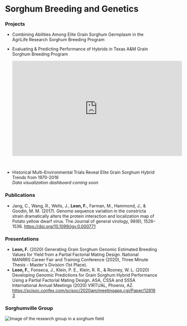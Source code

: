 # Sorghum Breeding and Genetics


### Projects

- Combining Abilities Among Elite Grain Sorghum Germplasm in the AgriLife Research Sorghum Breeding Program

- Evaluating & Predicting Performance of Hybrids in Texas A&M Grain Sorghum Breeding Program

  <iframe width="560" height="315" src="https://www.youtube.com/embed/n1eBQRi5IrA" title="YouTube video player" frameborder="0" allow="accelerometer; autoplay; clipboard-write; encrypted-media; gyroscope; picture-in-picture" allowfullscreen></iframe>

<br/>

- Historical Multi-Environmental Trials Reveal Elite Grain Sorghum Hybrid Trends from 1970-2016  
*Data visualization dashboard coming soon*


### Publications

- Jang, C., Wang, R., Wells, J., **Leon, F.**, Farman, M., Hammond, J., & Goodin, M. M. (2017). Genome sequence variation in the constricta strain dramatically alters the protein interaction and localization map of Potato yellow dwarf virus. The Journal of general virology, 98(6), 1526–1536. https://doi.org/10.1099/jgv.0.000771


### Presentations 


- **Leon, F.** (2020) Generating Grain Sorghum Genomic Estimated Breeding Values for Yield from a Partial Factorial Mating Design. National MANRRS Career Fair and Training Conference (2020), Three Minute Thesis - Master's Division (1st Place).
- **Leon, F.**, Fonseca, J., Klein, P. E., Klein, R. R., & Rooney, W. L. (2020) Developing Genomic Predictions for Grain Sorghum Hybrid Performance Using a Partial Factorial Mating Design. ASA, CSSA and SSSA International Annual Meetings (2020) VIRTUAL, Phoenix, AZ. https://scisoc.confex.com/scisoc/2020am/meetingapp.cgi/Paper/128193


  


### Sorghumville Group
![Image of the research group in a sorghum field](rooneylab.JPG)


